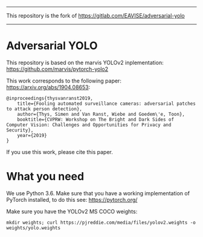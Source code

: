 - - -
This repository is the fork of https://gitlab.com/EAVISE/adversarial-yolo
- - -

# Adversarial YOLO
This repository is based on the marvis YOLOv2 inplementation: https://github.com/marvis/pytorch-yolo2

This work corresponds to the following paper: https://arxiv.org/abs/1904.08653:
```
@inproceedings{thysvanranst2019,
    title={Fooling automated surveillance cameras: adversarial patches to attack person detection},
    author={Thys, Simen and Van Ranst, Wiebe and Goedem\'e, Toon},
    booktitle={CVPRW: Workshop on The Bright and Dark Sides of Computer Vision: Challenges and Opportunities for Privacy and Security},
    year={2019}
}
```

If you use this work, please cite this paper.

# What you need
We use Python 3.6.
Make sure that you have a working implementation of PyTorch installed, to do this see: https://pytorch.org/

Make sure you have the YOLOv2 MS COCO weights:
```
mkdir weights; curl https://pjreddie.com/media/files/yolov2.weights -o weights/yolo.weights
```
